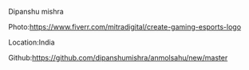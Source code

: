 Dipanshu mishra

Photo:https://www.fiverr.com/mitradigital/create-gaming-esports-logo

Location:India

Github:https://github.com/dipanshumishra/anmolsahu/new/master
